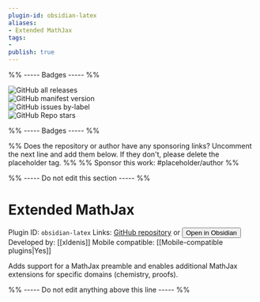 ```yaml
---
plugin-id: obsidian-latex
aliases:
- Extended MathJax
tags: 
- 
publish: true
---
```


%% ----- Badges ----- %%

![GitHub all releases](https://img.shields.io/github/downloads/xldenis/obsidian-latex/total?color=573E7A&logo=github&style=for-the-badge)   
![GitHub manifest version](https://img.shields.io/github/manifest-json/v/xldenis/obsidian-latex?color=573E7A&logo=github&style=for-the-badge)   
![GitHub issues by-label](https://img.shields.io/github/issues/xldenis/obsidian-latex/help%20wanted?color=573E7A&logo=github&style=for-the-badge)   
![GitHub Repo stars](https://img.shields.io/github/stars/xldenis/obsidian-latex?color=573E7A&logo=github&style=for-the-badge)

%% ----- Badges ----- %%

%% Does the repository or author have any sponsoring links? Uncomment the next line and add them below. If they don't, please delete the placeholder tag. %%
%% Sponsor this work: #placeholder/author %%

%% ----- Do not edit this section ----- %%

# Extended MathJax

Plugin ID: `obsidian-latex`
Links: [GitHub repository](https://github.com/xldenis/obsidian-latex) or [<button id=HH>Open in Obsidian</button>](obsidian://goto-plugin?id=obsidian-latex)
Developed by: [[xldenis]]
Mobile compatible: [[Mobile-compatible plugins|Yes]]

Adds support for a MathJax preamble and enables additional MathJax extensions for specific domains (chemistry, proofs).

%% ----- Do not edit anything above this line ----- %% 
